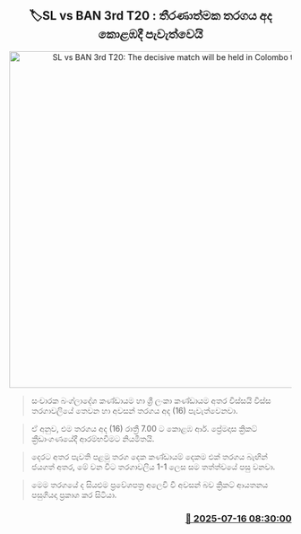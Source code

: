 <p align='center'><b><h2 align='center' title='SL vs BAN 3rd T20: The decisive match will be held in Colombo today'>🏷SL vs BAN 3rd T20 : තීරණාත්මක තරගය අද කොළඹදී පැවැත්වෙයි</h2></b></p>
<p align='center'><img src='https://helakuru.sgp1.cdn.digitaloceanspaces.com/esana/images/lib/sl-vs-ban-2nd-t20.jpg' width='600' alt='SL vs BAN 3rd T20: The decisive match will be held in Colombo today'></p>

> සංචාරක බංග්ලාදේශ කණ්ඩායම හා ශ්‍රී ලංකා කණ්ඩායම අතර විස්සයි විස්ස තරගාවලියේ තෙවන හා අවසන් තරගය අද (16) පැවැත්වෙනවා.

> ඒ අනුව, එම තරගය අද (16) රාත්‍රී 7.00 ට කොළඹ ආර්. ප්‍රේමදාස ක්‍රිකට් ක්‍රීඩාංගණයේදී ආරම්භවීමට නියමිතයි.

> දෙරට අතර පැවති පළමු තරග දෙක කණ්ඩායම් දෙකම එක් තරගය බැඟින් ජයගත් අතර, මේ වන විට තරගාවලිය 1-1 ලෙස සම තත්ත්වයේ පසු වනවා.

> මෙම තරගයේ ද සියළුම ප්‍රවේශපත්‍ර අලෙවි වී අවසන් බව ක්‍රිකට් ආයතනය පසුගියදා ප්‍රකාශ කර සිටියා.



<h3 align='right'><a href='https://www.helakuru.lk/esana/p/111888/'>📅 2025-07-16 08:30:00</a></h3>
